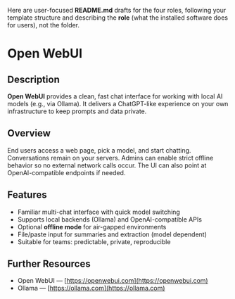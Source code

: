 Here are user-focused **README.md** drafts for the four roles, following your template structure and describing the **role** (what the installed software does for users), not the folder.

# Open WebUI

## Description

**Open WebUI** provides a clean, fast chat interface for working with local AI models (e.g., via Ollama). It delivers a ChatGPT-like experience on your own infrastructure to keep prompts and data private.

## Overview

End users access a web page, pick a model, and start chatting. Conversations remain on your servers. Admins can enable strict offline behavior so no external network calls occur. The UI can also point at OpenAI-compatible endpoints if needed.

## Features

* Familiar multi-chat interface with quick model switching
* Supports local backends (Ollama) and OpenAI-compatible APIs
* Optional **offline mode** for air-gapped environments
* File/paste input for summaries and extraction (model dependent)
* Suitable for teams: predictable, private, reproducible

## Further Resources

* Open WebUI — [https://openwebui.com](https://openwebui.com)
* Ollama — [https://ollama.com](https://ollama.com)

